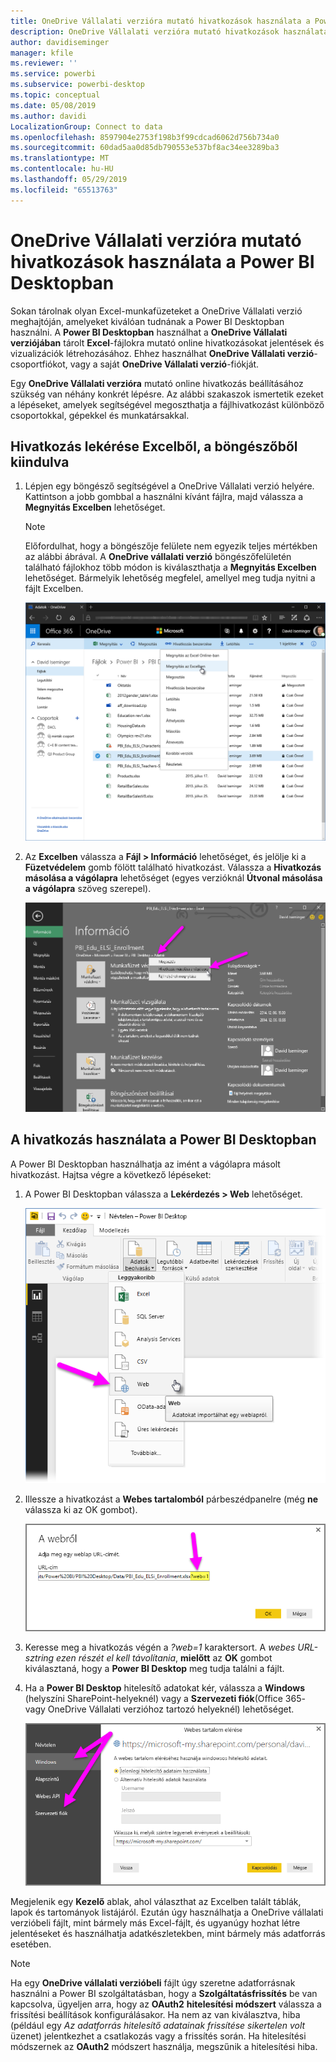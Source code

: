 ```yaml
---
title: OneDrive Vállalati verzióra mutató hivatkozások használata a Power BI Desktopban
description: OneDrive Vállalati verzióra mutató hivatkozások használata a Power BI Desktopban
author: davidiseminger
manager: kfile
ms.reviewer: ''
ms.service: powerbi
ms.subservice: powerbi-desktop
ms.topic: conceptual
ms.date: 05/08/2019
ms.author: davidi
LocalizationGroup: Connect to data
ms.openlocfilehash: 8597904e2753f198b3f99cdcad6062d756b734a0
ms.sourcegitcommit: 60dad5aa0d85db790553e537bf8ac34ee3289ba3
ms.translationtype: MT
ms.contentlocale: hu-HU
ms.lasthandoff: 05/29/2019
ms.locfileid: "65513763"
---
```

# <a name="use-onedrive-for-business-links-in-power-bi-desktop"></a>OneDrive Vállalati verzióra mutató hivatkozások használata a Power BI Desktopban
Sokan tárolnak olyan Excel-munkafüzeteket a OneDrive Vállalati verzió meghajtóján, amelyeket kiválóan tudnának a Power BI Desktopban használni. A **Power BI Desktopban** használhat a **OneDrive Vállalati verziójában** tárolt **Excel**-fájlokra mutató online hivatkozásokat jelentések és vizualizációk létrehozásához. Ehhez használhat **OneDrive Vállalati verzió**-csoportfiókot, vagy a saját **OneDrive Vállalati verzió**-fiókját.

Egy **OneDrive Vállalati verzióra** mutató online hivatkozás beállításához szükség van néhány konkrét lépésre. Az alábbi szakaszok ismertetik ezeket a lépéseket, amelyek segítségével megoszthatja a fájlhivatkozást különböző csoportokkal, gépekkel és munkatársakkal.

## <a name="get-a-link-from-excel-starting-in-the-browser"></a>Hivatkozás lekérése Excelből, a böngészőből kiindulva
1. Lépjen egy böngésző segítségével a OneDrive Vállalati verzió helyére. Kattintson a jobb gombbal a használni kívánt fájlra, majd válassza a **Megnyitás Excelben** lehetőséget.
   
   > [!NOTE]
   > Előfordulhat, hogy a böngészője felülete nem egyezik teljes mértékben az alábbi ábrával. A **OneDrive vállalati verzió** böngészőfelületén található fájlokhoz több módon is kiválaszthatja a **Megnyitás Excelben** lehetőséget. Bármelyik lehetőség megfelel, amellyel meg tudja nyitni a fájlt Excelben.
   > 
   > 
   
   ![](media/desktop-use-onedrive-business-links/odb-links_02.png)
2. Az **Excelben** válassza a **Fájl > Információ** lehetőséget, és jelölje ki a **Füzetvédelem** gomb fölött található hivatkozást. Válassza a **Hivatkozás másolása a vágólapra** lehetőséget (egyes verzióknál **Útvonal másolása a vágólapra** szöveg szerepel).
   
   ![](media/desktop-use-onedrive-business-links/odb-links_03.png)

## <a name="use-the-link-in-power-bi-desktop"></a>A hivatkozás használata a Power BI Desktopban
A Power BI Desktopban használhatja az imént a vágólapra másolt hivatkozást. Hajtsa végre a következő lépéseket:

1. A Power BI Desktopban válassza a **Lekérdezés > Web** lehetőséget.
   
   ![](media/desktop-use-onedrive-business-links/odb-links_04.png)
2. Illessze a hivatkozást a **Webes tartalomból** párbeszédpanelre (még **ne** válassza ki az OK gombot).
   
    ![](media/desktop-use-onedrive-business-links/odb-links_05.png)
3. Keresse meg a hivatkozás végén a *?web=1* karaktersort. A *webes URL-sztring ezen részét el kell távolítania*, **mielőtt** az **OK** gombot kiválasztaná, hogy a **Power BI Desktop** meg tudja találni a fájlt.
4. Ha a **Power BI Desktop** hitelesítő adatokat kér, válassza a **Windows** (helyszíni SharePoint-helyeknél) vagy a **Szervezeti fiók**(Office 365- vagy OneDrive Vállalati verzióhoz tartozó helyeknél) lehetőséget.
   
   ![](media/desktop-use-onedrive-business-links/odb-links_06.png)

Megjelenik egy **Kezelő** ablak, ahol választhat az Excelben talált táblák, lapok és tartományok listájáról. Ezután úgy használhatja a OneDrive vállalati verzióbeli fájlt, mint bármely más Excel-fájlt, és ugyanúgy hozhat létre jelentéseket és használhatja adatkészletekben, mint bármely más adatforrás esetében.

> [!NOTE]
> Ha egy **OneDrive vállalati verzióbeli** fájlt úgy szeretne adatforrásnak használni a Power BI szolgáltatásban, hogy a **Szolgáltatásfrissítés** be van kapcsolva, ügyeljen arra, hogy az **OAuth2** **hitelesítési módszert** válassza a frissítési beállítások konfigurálásakor. Ha nem az van kiválasztva, hiba (például egy *Az adatforrás hitelesítő adatainak frissítése sikertelen volt* üzenet) jelentkezhet a csatlakozás vagy a frissítés során. Ha hitelesítési módszernek az **OAuth2** módszert használja, megszűnik a hitelesítési hiba.
> 
> 

